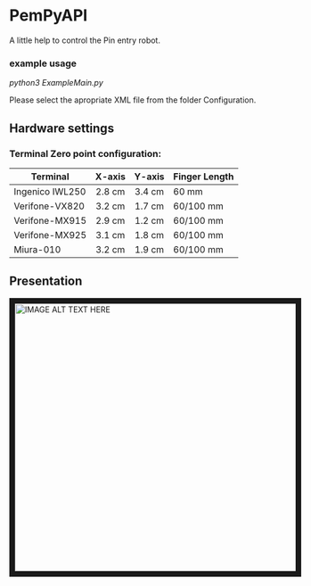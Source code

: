 # PemPyAPI

A little help to control the Pin entry robot. 

### example usage

*python3 ExampleMain.py*

Please select the apropriate XML file from the folder Configuration.

## Hardware settings

### Terminal Zero point configuration:

|Terminal         | X-axis | Y-axis | Finger Length |
| --------------- |:------:|:------:|:--------------|
| Ingenico IWL250 | 2.8 cm | 3.4 cm | 60 mm         |
| Verifone-VX820  | 3.2 cm | 1.7 cm | 60/100 mm        |
| Verifone-MX915  | 2.9 cm | 1.2 cm | 60/100 mm        |
| Verifone-MX925  | 3.1 cm | 1.8 cm | 60/100 mm        |
| Miura-010       | 3.2 cm | 1.9 cm | 60/100 mm        |


## Presentation

<a href="http://www.youtube.com/watch?feature=player_embedded&v=SAwMnx8Vdb8
" target="_blank"><img src="http://img.youtube.com/vi/SAwMnx8Vdb8/0.jpg" 
alt="IMAGE ALT TEXT HERE" width="640" height="480" border="10" /></a>

